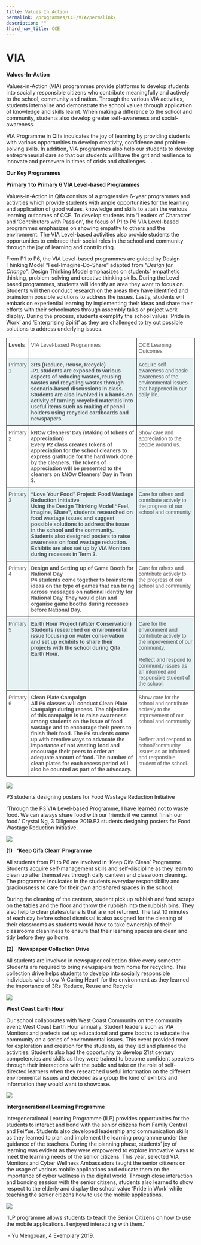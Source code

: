```yaml
---
title: Values In Action
permalink: /programmes/CCE/VIA/permalink/
description: ""
third_nav_title: CCE
---
```

VIA
===

  

**Values-In-Action**

  

Values-in-Action (VIA) programmes provide platforms to develop students into socially responsible citizens who contribute meaningfully and actively to the school, community and nation. Through the various VIA activities, students internalise and demonstrate the school values through application of knowledge and skills learnt. When making a difference to the school and community, students also develop greater self-awareness and social-awareness.

VIA Programme in Qifa inculcates the joy of learning by providing students with various opportunities to develop creativity, confidence and problem-solving skills. In addition, VIA programmes also help our students to develop entrepreneurial dare so that our students will have the grit and resilience to innovate and persevere in times of crisis and challenges.   .     

**Our Key Programmes**

  

**Primary 1 to Primary 6 VIA Level-based Programmes**

  

Values-in-Action in Qifa consists of a progressive 6-year programmes and activities which provide students with ample opportunities for the learning and application of good values, knowledge and skills to attain the various learning outcomes of CCE. To develop students into ‘Leaders of Character’ and ‘Contributors with Passion’, the focus of P1 to P6 VIA Level-based programmes emphasizes on showing empathy to others and the environment. The VIA Level-based activities also provide students the opportunities to embrace their social roles in the school and community through the joy of learning and contributing.

From P1 to P6, the VIA Level-based programmes are guided by Design Thinking Model “Feel-Imagine-Do-Share” adapted from “_Design for Change”_. Design Thinking Model emphasizes on students’ empathetic thinking, problem-solving and creative thinking skills. During the Level-based programmes, students will identify an area they want to focus on. Students will then conduct research on the areas they have identified and brainstorm possible solutions to address the issues. Lastly, students will embark on experiential learning by implementing their ideas and share their efforts with their schoolmates through assembly talks or project work display. During the process, students exemplify the school values ‘Pride in Work’ and ‘Enterprising Spirit’ as they are challenged to try out possible solutions to address underlying issues.

<style type="text/css">
.tg  {border-collapse:collapse;border-spacing:0;}
.tg td{border-color:black;border-style:solid;border-width:1px;font-family:Arial, sans-serif;font-size:14px;
  overflow:hidden;padding:10px 5px;word-break:normal;}
.tg th{border-color:black;border-style:solid;border-width:1px;font-family:Arial, sans-serif;font-size:14px;
  font-weight:normal;overflow:hidden;padding:10px 5px;word-break:normal;}
.tg .tg-6q2a{background-color:#E6F1F4;color:#565656;font-weight:bold;text-align:left;vertical-align:top}
.tg .tg-qrq8{background-color:#FFF;color:#565656;font-weight:bold;text-align:left;vertical-align:top}
.tg .tg-njgx{background-color:#FFF;color:#565656;text-align:left;vertical-align:top}
.tg .tg-cxj1{background-color:#E6F1F4;color:#565656;text-align:left;vertical-align:top}
</style>
<table class="tg">
<thead>
  <tr>
    <th class="tg-qrq8">Levels</th>
    <th class="tg-njgx">VIA Level-based Programmes</th>
    <th class="tg-njgx">CCE Learning Outcomes</th>
  </tr>
</thead>
<tbody>
  <tr>
    <td class="tg-cxj1">Primary 1</td>
    <td class="tg-6q2a">3Rs (Reduce, Reuse, Recycle)<br>-P1 students are exposed to various aspects of reducing wastes, reusing wastes and recycling wastes through scenario-based discussions in class. Students are also involved in a hands-on activity of turning recycled materials into useful items such as making of pencil holders using recycled cardboards and newspapers.<br></td>
    <td class="tg-cxj1">Acquire self-awareness and basic awareness of the environmental issues that happened in our daily life.<br></td>
  </tr>
  <tr>
    <td class="tg-njgx">Primary 2</td>
    <td class="tg-qrq8">kNOw Cleaners’ Day (Making of tokens of appreciation)<br>Every P2 class creates tokens of appreciation for the school cleaners to express gratitude for the hard work done by the cleaners. The tokens of appreciation will be presented to the cleaners on kNOw Cleaners’ Day in Term 3.<br> </td>
    <td class="tg-njgx">Show care and appreciation to the people around us.  <br></td>
  </tr>
  <tr>
    <td class="tg-cxj1">Primary 3</td>
    <td class="tg-6q2a"> “Love Your Food” Project: Food Wastage Reduction Initiative<br>Using the Design Thinking Model “Feel, Imagine, Share”, students researched on food wastage issues and suggest possible solutions to address the issue in the school and the community. Students also designed posters to raise awareness on food wastage reduction. Exhibits are also set up by VIA Monitors during recesses in Term 3.<br> </td>
    <td class="tg-cxj1">Care for others and contribute actively to the progress of our school and community. <br></td>
  </tr>
  <tr>
    <td class="tg-njgx">Primary 4</td>
    <td class="tg-qrq8">Design and Setting up of Game Booth for National Day<br>P4 students come together to brainstorm ideas on the type of games that can bring across messages on national identity for National Day. They would plan and organise game booths during recesses before National Day.<br></td>
    <td class="tg-njgx">Care for others and contribute actively to the progress of our school and community. <br></td>
  </tr>
  <tr>
    <td class="tg-cxj1">Primary 5</td>
    <td class="tg-6q2a">Earth Hour Project (Water Conservation)<br>Students researched on environmental issue focusing on water conservation and set up exhibits to share their projects with the school during Qifa Earth Hour.<br></td>
    <td class="tg-cxj1">Care for the environment and contribute actively to the improvement of our community.<br> <br>Reflect and respond to community issues as an informed and responsible student of the school.<br></td>
  </tr>
  <tr>
    <td class="tg-njgx">Primary 6</td>
    <td class="tg-qrq8">Clean Plate Campaign<br>All P6 classes will conduct Clean Plate Campaign during recess. The objective of this campaign is to raise awareness among students on the issue of food wastage and to encourage their peers to finish their food. The P6 students come up with creative ways to advocate the importance of not wasting food and encourage their peers to order an adequate amount of food. The number of clean plates for each recess period will also be counted as part of the advocacy.</td>
    <td class="tg-njgx">Show care for the school and contribute actively to the improvement of our school and community.<br> <br> <br>Reflect and respond to school/community issues as an informed and responsible student of the school.<br> </td>
  </tr>
</tbody>
</table>

![](/images/Screenshot8.png)

P3 students designing posters for Food Wastage Reduction Initiative  
  

‘Through the P3 VIA Level-based Programme, I have learned not to waste food. We can always share food with our friends if we cannot finish our food.’ Crystal Ng, 3 Diligence 2019.P3 students designing posters for Food Wastage Reduction Initiative.

![](/images/Screenshot9.png)

**(1)**   **‘Keep Qifa Clean’ Programme**

All students from P1 to P6 are involved in ‘Keep Qifa Clean’ Programme. Students acquire self-management skills and self-discipline as they learn to clean up after themselves through daily canteen and classroom cleaning. The programme inculcates in the students everyday responsibility and graciousness to care for their own and shared spaces in the school.

During the cleaning of the canteen, student pick up rubbish and food scraps on the tables and the floor and throw the rubbish into the rubbish bins. They also help to clear plates/utensils that are not returned. The last 10 minutes of each day before school dismissal is also assigned for the cleaning of their classrooms as students would have to take ownership of their classrooms cleanliness to ensure that their learning spaces are clean and tidy before they go home.

**(2)**   **Newspaper Collection Drive**

All students are involved in newspaper collection drive every semester. Students are required to bring newspapers from home for recycling. This collection drive helps students to develop into socially responsible individuals who show ‘A Caring Heart’ for the environment as they learned the importance of 3Rs ‘Reduce, Reuse and Recycle’

![](/images/Screenshot10.png)

**West Coast Earth Hour**  

Our school collaborates with West Coast Community on the community event: West Coast Earth Hour annually. Student leaders such as VIA Monitors and prefects set up educational and game booths to educate the community on a series of environmental issues. This event provided room for exploration and creation for the students, as they led and planned the activities. Students also had the opportunity to develop 21st century competencies and skills as they were trained to become confident speakers through their interactions with the public and take on the role of self-directed learners when they researched useful information on the different environmental issues and decided as a group the kind of exhibits and information they would want to showcase.

![](/images/Screenshot11.png)

**Intergenerational Learning Programme**

Intergenerational Learning Programme (ILP) provides opportunities for the students to interact and bond with the senior citizens from Family Central and FeiYue. Students also developed leadership and communication skills as they learned to plan and implement the learning programme under the guidance of the teachers. During the planning phase, students’ joy of learning was evident as they were empowered to explore innovative ways to meet the learning needs of the senior citizens. This year, selected VIA Monitors and Cyber Wellness Ambassadors taught the senior citizens on the usage of various mobile applications and educate them on the importance of cyber wellness in the digital world. Through close interaction and bonding session with the senior citizens, students also learned to show respect to the elderly and display the school value ‘Pride in Work’ while teaching the senior citizens how to use the mobile applications.

![](/images/Screenshot12.png)

‘ILP programme allows students to teach the Senior Citizens on how to use the mobile applications. I enjoyed interacting with them.’ 

 - Yu Mengxuan, 4 Exemplary 2019.